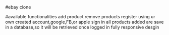 #ebay clone

#available functionalities
add product 
remove products
register using ur own created account,google,FB,or apple
sign in 
all products added are save in a database,so it will be retrieved once logged in
fully responsive desgin
